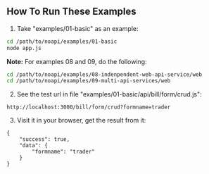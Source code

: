 
## How To Run These Examples

1. Take "examples/01-basic" as an example:
```sh
cd /path/to/noapi/examples/01-basic
node app.js
```

**Note:**
For examples 08 and 09, do the following:

```sh
cd /path/to/noapi/examples/08-indenpendent-web-api-service/web
cd /path/to/noapi/examples/09-multi-api-services/web
```



2. See the test url in file "examples/01-basic/api/bill/form/crud.js":
```
http://localhost:3000/bill/form/crud?formname=trader
```



3. Visit it in your browser, get the result from it: 
```
{
	"success": true,
	"data": {
		"formname": "trader"
	}
}
```

